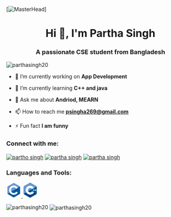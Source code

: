 [![MasterHead](https://1.bp.blogspot.com/-7A4WynwLsMw/XbBpCXG8fHI/AAAAAAAAMt4/uOa1bpLskYgrwGbllhSu2SDj_Mig8SXJQCLcBGAsYHQ/s1600/2000_600px.gif)]

<h1 align="center">Hi 👋, I'm Partha Singh</h1>
<h3 align="center">A passionate CSE student from Bangladesh</h3>


<p align="left"> <img src="https://komarev.com/ghpvc/?username=parthasingh20&label=Profile%20views&color=0e75b6&style=flat" alt="parthasingh20" /> </p>

- 🔭 I’m currently working on **App Development**

- 🌱 I’m currently learning **C++ and java**

- 💬 Ask me about **Andriod, MEARN**

- 📫 How to reach me **psingha269@gmail.com**

- ⚡ Fun fact **I am funny**

<h3 align="left">Connect with me:</h3>
<p align="left">
<a href="https://linkedin.com/in/partho singh" target="blank"><img align="center" src="https://raw.githubusercontent.com/rahuldkjain/github-profile-readme-generator/master/src/images/icons/Social/linked-in-alt.svg" alt="partho singh" height="30" width="40" /></a>
<a href="https://fb.com/partha singh" target="blank"><img align="center" src="https://raw.githubusercontent.com/rahuldkjain/github-profile-readme-generator/master/src/images/icons/Social/facebook.svg" alt="partha singh" height="30" width="40" /></a>
<a href="https://instagram.com/partha singh" target="blank"><img align="center" src="https://raw.githubusercontent.com/rahuldkjain/github-profile-readme-generator/master/src/images/icons/Social/instagram.svg" alt="partha singh" height="30" width="40" /></a>
</p>

<h3 align="left">Languages and Tools:</h3>
<p align="left"> <a href="https://www.cprogramming.com/" target="_blank" rel="noreferrer"> <img src="https://raw.githubusercontent.com/devicons/devicon/master/icons/c/c-original.svg" alt="c" width="40" height="40"/> </a> <a href="https://www.w3schools.com/cpp/" target="_blank" rel="noreferrer"> <img src="https://raw.githubusercontent.com/devicons/devicon/master/icons/cplusplus/cplusplus-original.svg" alt="cplusplus" width="40" height="40"/> </a> </p>

<p><img align="left" src="https://github-readme-stats.vercel.app/api/top-langs?username=parthasingh20&show_icons=true&locale=en&layout=compact" alt="parthasingh20" /></p>

<p>&nbsp;<img align="center" src="https://github-readme-stats.vercel.app/api?username=parthasingh20&show_icons=true&locale=en" alt="parthasingh20" /></p>
